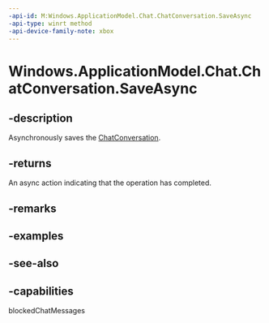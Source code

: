 ```yaml
---
-api-id: M:Windows.ApplicationModel.Chat.ChatConversation.SaveAsync
-api-type: winrt method
-api-device-family-note: xbox
---
```


<!-- Method syntax
public Windows.Foundation.IAsyncAction SaveAsync()
-->

# Windows.ApplicationModel.Chat.ChatConversation.SaveAsync

## -description
Asynchronously saves the [ChatConversation](chatconversation.md).

## -returns
An async action indicating that the operation has completed.

## -remarks

## -examples

## -see-also


## -capabilities
blockedChatMessages
